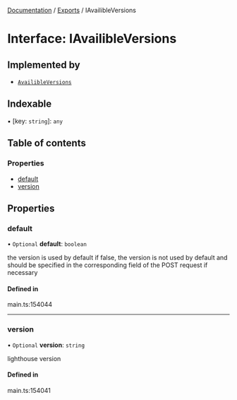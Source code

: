 [Documentation](../README.md) / [Exports](../modules.md) / IAvailibleVersions

# Interface: IAvailibleVersions

## Implemented by

- [`AvailibleVersions`](../classes/AvailibleVersions.md)

## Indexable

▪ [key: `string`]: `any`

## Table of contents

### Properties

- [default](IAvailibleVersions.md#default)
- [version](IAvailibleVersions.md#version)

## Properties

### default

• `Optional` **default**: `boolean`

the version is used by default
if false, the version is not used by default and should be specified in the corresponding field of the POST request if necessary

#### Defined in

main.ts:154044

___

### version

• `Optional` **version**: `string`

lighthouse version

#### Defined in

main.ts:154041
